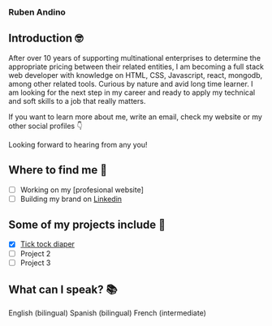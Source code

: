 ### Ruben Andino

## Introduction 🤓

After over 10 years of supporting multinational enterprises to determine the appropriate pricing between their related entities, I am becoming a full stack web developer with knowledge on HTML, CSS, Javascript, react, mongodb, among other related tools. Curious by nature and avid long time learner. I am looking for the next step in my career and ready to apply my technical and soft skills to a job that really matters.

If you want to learn more about me, write an email, check my website or my other social profiles 👇 

Looking forward to hearing from any you!

## Where to find me 📍

- [ ] Working on my [profesional website]
- [ ] Building my brand on [Linkedin](https://www.linkedin.com/in/rubenandino/)

## Some of my projects include 👾

- [x] [Tick tock diaper](https://github.com/rubenanlo/tick-tock-diaper)
- [ ] Project 2
- [ ] Project 3

## What can I speak? 📚

English (bilingual)
Spanish (bilingual)
French (intermediate)
